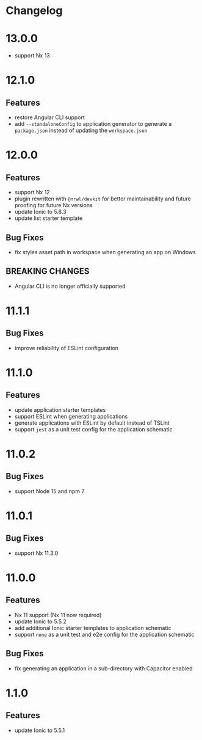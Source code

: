 # Changelog

# 13.0.0

- support Nx 13

# 12.1.0

## Features

- restore Angular CLI support
- add `--standaloneConfig` to application generator to generate a `package.json` instead of updating the `workspace.json`

# 12.0.0

## Features

- support Nx 12
- plugin rewritten with `@nrwl/devkit` for better maintainability and future proofing for future Nx versions
- update Ionic to 5.8.3
- update list starter template

## Bug Fixes

- fix styles asset path in workspace when generating an app on Windows

## BREAKING CHANGES

- Angular CLI is no longer officially supported

# 11.1.1

## Bug Fixes

- improve reliability of ESLint configuration

# 11.1.0

## Features

- update application starter templates
- support ESLint when generating applications
- generate applications with ESLint by default instead of TSLint
- support `jest` as a unit test config for the application schematic

# 11.0.2

## Bug Fixes

- support Node 15 and npm 7

# 11.0.1

## Bug Fixes

- support Nx 11.3.0

# 11.0.0

## Features

- Nx 11 support (Nx 11 now required)
- update Ionic to 5.5.2
- add additional Ionic starter templates to application schematic
- support `none` as a unit test and e2e config for the application schematic

## Bug Fixes

- fix generating an application in a sub-directory with Capacitor enabled

# 1.1.0

## Features

- update Ionic to 5.5.1
